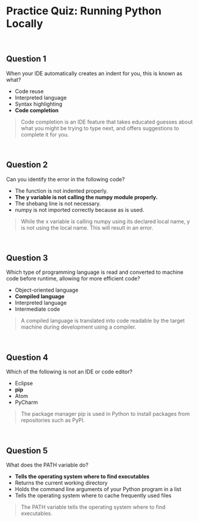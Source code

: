 # Practice Quiz: Running Python Locally

<br>

## Question 1

When your IDE automatically creates an indent for you, this is known as what?

* Code reuse
* Interpreted language
* Syntax highlighting
* **Code completion**

> Code completion is an IDE feature that takes educated guesses about what you might be trying to type next, and offers suggestions to complete it for you.

<br>

## Question 2

Can you identify the error in the following code?

* The function is not indented properly.
* **The y variable is not calling the numpy module properly.**
* The shebang line is not necessary.
* numpy is not imported correctly because as is used.

> While the x variable is calling numpy using its declared local name, y is not using the local name. This will result in an error.

<br>

## Question 3

Which type of programming language is read and converted to machine code before runtime, allowing for more efficient code?

* Object-oriented language
* **Compiled language**
* Interpreted language
* Intermediate code

> A compiled language is translated into code readable by the target machine during development using a compiler.

<br>

## Question 4

Which of the following is not an IDE or code editor?

* Eclipse
* **pip**
* Atom
* PyCharm

> The package manager pip is used in Python to install packages from repositories such as PyPI.

<br>

## Question 5

What does the PATH variable do?

* **Tells the operating system where to find executables**
* Returns the current working directory
* Holds the command line arguments of your Python program in a list
* Tells the operating system where to cache frequently used files

> The PATH variable tells the operating system where to find executables.
